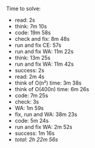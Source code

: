 Time to solve:

- read: 2s
- think: 7m 10s
- code: 19m 58s
- check and fix: 8m 48s
- run and fix CE: 57s
- run and fix WA: 11m 22s
- think: 13m 25s
- run and fix WA: 11m 42s
- success: 2s
- read: 2m 4s
- think of O(n²) time: 3m 38s
- think of O(400n) time: 6m 26s
- code: 7m 25s
- check: 3s
- WA: 1m 59s
- fix, run and WA: 38m 23s
- code: 5m 24s
- run and fix WA: 2m 52s
- success: 1m 16s
- _total: 2h 22m 56s_
